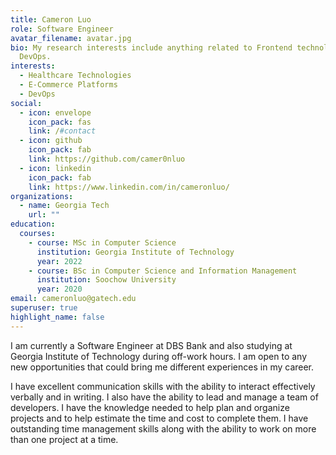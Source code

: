 ```yaml
---
title: Cameron Luo
role: Software Engineer
avatar_filename: avatar.jpg
bio: My research interests include anything related to Frontend technologies and
  DevOps.
interests:
  - Healthcare Technologies
  - E-Commerce Platforms
  - DevOps
social:
  - icon: envelope
    icon_pack: fas
    link: /#contact
  - icon: github
    icon_pack: fab
    link: https://github.com/camer0nluo
  - icon: linkedin
    icon_pack: fab
    link: https://www.linkedin.com/in/cameronluo/
organizations:
  - name: Georgia Tech
    url: ""
education:
  courses:
    - course: MSc in Computer Science
      institution: Georgia Institute of Technology
      year: 2022
    - course: BSc in Computer Science and Information Management
      institution: Soochow University
      year: 2020
email: cameronluo@gatech.edu
superuser: true
highlight_name: false
---
```

I am currently a Software Engineer at DBS Bank and also studying at Georgia Institute of Technology during off-work hours. I am open to any new opportunities that could bring me different experiences in my career.

I have excellent communication skills with the ability to interact effectively verbally and in writing. I also have the ability to lead and manage a team of developers. I have the knowledge needed to help plan and organize projects and to help estimate the time and cost to complete them. I have outstanding time management skills along with the ability to work on more than one project at a time.